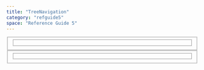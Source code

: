 ```yaml
---
title: "TreeNavigation"
category: "refguide5"
space: "Reference Guide 5"
---
```

<fieldset class="hidden"><input type="hidden" name="treeId" value=""> <input type="hidden" name="treeRequestId" value="/plugins/pagetree/naturalchildren.action?decorator=none&amp;excerpt=false&amp;sort=position&amp;reverse=false&amp;disableLinks=false&amp;expandCurrent=false"> <input type="hidden" name="treePageId" value=""> <input type="hidden" name="noRoot" value="false"> <input type="hidden" name="rootPageId" value="4522001"> <input type="hidden" name="rootPage" value=""> <input type="hidden" name="startDepth" value="0"> <input type="hidden" name="spaceKey" value="refguide5"> <input type="hidden" name="i18n-pagetree.loading" value="Loading..."> <input type="hidden" name="i18n-pagetree.error.permission" value="Unable to load page tree. It seems that you do not have permission to view the root page."> <input type="hidden" name="i18n-pagetree.eeror.general" value="There was a problem retrieving the page tree. Please check the server log file for more information."> <input type="hidden" name="loginUrl" value=""> <input type="hidden" name="mobile" value="false">

<fieldset class="hidden"><input type="hidden" name="ancestorId" value="4522001"></fieldset>

</fieldset>

<fieldset class="hidden"><input type="hidden" name="treeId" value=""> <input type="hidden" name="treeRequestId" value="/plugins/pagetree/naturalchildren.action?decorator=none&amp;excerpt=false&amp;sort=position&amp;reverse=false&amp;disableLinks=false&amp;expandCurrent=false"> <input type="hidden" name="treePageId" value=""> <input type="hidden" name="noRoot" value="false"> <input type="hidden" name="rootPageId" value="18449998"> <input type="hidden" name="rootPage" value=""> <input type="hidden" name="startDepth" value="0"> <input type="hidden" name="spaceKey" value="community"> <input type="hidden" name="i18n-pagetree.loading" value="Loading..."> <input type="hidden" name="i18n-pagetree.error.permission" value="Unable to load page tree. It seems that you do not have permission to view the root page."> <input type="hidden" name="i18n-pagetree.eeror.general" value="There was a problem retrieving the page tree. Please check the server log file for more information."> <input type="hidden" name="loginUrl" value=""> <input type="hidden" name="mobile" value="false">

<fieldset class="hidden"><input type="hidden" name="ancestorId" value="18449998"></fieldset>

</fieldset>